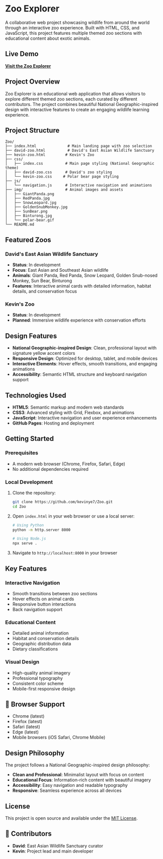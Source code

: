 # Zoo Explorer 

A collaborative web project showcasing wildlife from around the world through an interactive zoo experience. Built with HTML, CSS, and JavaScript, this project features multiple themed zoo sections with educational content about exotic animals.

## Live Demo

**[Visit the Zoo Explorer](https://kevinye7.github.io/Zoo/)**

## Project Overview

Zoo Explorer is an educational web application that allows visitors to explore different themed zoo sections, each curated by different contributors. The project combines beautiful National Geographic-inspired design with interactive features to create an engaging wildlife learning experience.

## Project Structure

```
Zoo/
├── index.html              # Main landing page with zoo selection
├── david-zoo.html          # David's East Asian Wildlife Sanctuary
├── kevin-zoo.html         # Kevin's Zoo
├── css/
│   ├── index.css          # Main page styling (National Geographic theme)
│   ├── david-zoo.css      # David's zoo styling
│   └── kevin-zoo.css     # Polar bear page styling
├── js/
│   └── navigation.js      # Interactive navigation and animations
├── img/                   # Animal images and assets
│   ├── GiantPanda.png
│   ├── RedPanda.jpg
│   ├── SnowLeopard.jpg
│   ├── GoldenSnubMonkey.jpg
│   ├── SunBear.png
│   ├── Binturong.jpg
│   └── polar-bear.gif
└── README.md
```

## Featured Zoos

### David's East Asian Wildlife Sanctuary
- **Status**: In development
- **Focus**: East Asian and Southeast Asian wildlife
- **Animals**: Giant Panda, Red Panda, Snow Leopard, Golden Snub-nosed Monkey, Sun Bear, Binturong
- **Features**: Interactive animal cards with detailed information, habitat details, and conservation focus

### Kevin's Zoo
- **Status**: In development
- **Planned**: Immersive wildlife experience with conservation efforts



## Design Features

- **National Geographic-inspired Design**: Clean, professional layout with signature yellow accent colors
- **Responsive Design**: Optimized for desktop, tablet, and mobile devices
- **Interactive Elements**: Hover effects, smooth transitions, and engaging animations
- **Accessibility**: Semantic HTML structure and keyboard navigation support

## Technologies Used

- **HTML5**: Semantic markup and modern web standards
- **CSS3**: Advanced styling with Grid, Flexbox, and animations
- **JavaScript**: Interactive navigation and user experience enhancements
- **GitHub Pages**: Hosting and deployment

## Getting Started

### Prerequisites
- A modern web browser (Chrome, Firefox, Safari, Edge)
- No additional dependencies required

### Local Development
1. Clone the repository:
   ```bash
   git clone https://github.com/kevinye7/Zoo.git
   cd Zoo
   ```

2. Open `index.html` in your web browser or use a local server:
   ```bash
   # Using Python
   python -m http.server 8000
   
   # Using Node.js
   npx serve .
   ```

3. Navigate to `http://localhost:8000` in your browser

## Key Features

### Interactive Navigation
- Smooth transitions between zoo sections
- Hover effects on animal cards
- Responsive button interactions
- Back navigation support

### Educational Content
- Detailed animal information
- Habitat and conservation details
- Geographic distribution data
- Dietary classifications

### Visual Design
- High-quality animal imagery
- Professional typography
- Consistent color scheme
- Mobile-first responsive design

## 📱 Browser Support

- Chrome (latest)
- Firefox (latest)
- Safari (latest)
- Edge (latest)
- Mobile browsers (iOS Safari, Chrome Mobile)

## Design Philosophy

The project follows a National Geographic-inspired design philosophy:
- **Clean and Professional**: Minimalist layout with focus on content
- **Educational Focus**: Information-rich content with beautiful imagery
- **Accessibility**: Easy navigation and readable typography
- **Responsive**: Seamless experience across all devices

## License

This project is open source and available under the [MIT License](LICENSE).

## 👥 Contributors

- **David**: East Asian Wildlife Sanctuary curator
- **Kevin**: Project lead and main developer

